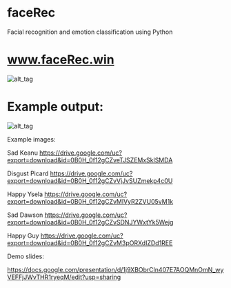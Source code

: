 # faceRec
Facial recognition and emotion classification using Python

# www.faceRec.win

![alt_tag](https://cloud.githubusercontent.com/assets/6589737/22865326/77a19836-f116-11e6-925b-383d71d6f650.png)

# Example output:
![alt_tag](https://cloud.githubusercontent.com/assets/6589737/22865371/800413ea-f117-11e6-9325-885bf77cfc7d.png)



Example images:

Sad Keanu
https://drive.google.com/uc?export=download&id=0B0H_0f12gCZveTJSZEMxSklSMDA

Disgust Picard
https://drive.google.com/uc?export=download&id=0B0H_0f12gCZvVjJvSUZmekp4c0U

Happy Ysela
https://drive.google.com/uc?export=download&id=0B0H_0f12gCZvMlVyR2ZVU05vM1k

Sad Dawson
https://drive.google.com/uc?export=download&id=0B0H_0f12gCZvSDNJYWxtYk5Wejg

Happy Guy
https://drive.google.com/uc?export=download&id=0B0H_0f12gCZvM3pORXdIZDd1REE



Demo slides:

https://docs.google.com/presentation/d/1j9XBObrCln407E7AOQMnOmN_wyVEFFjJWvTHR1ryeqM/edit?usp=sharing





